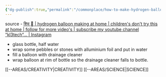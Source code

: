 ```yaml
---
{"dg-publish":true,"permalink":"/commonplace/how-to-make-hydrogen-balloon/","created":"2025-02-14T14:12:58.036+08:00","updated":"2025-03-25T19:04:33.943+08:00"}
---
```


source - [शिव  \| hydrogen balloon making at home \| children's don't try this at home \| follow for more video's \| subscribe my youtube channel “kl3tech“... \| Instagram](https://www.instagram.com/reel/DFp0npYz7Sc/)

- glass bottle, half water
- wrap some pebbles or stones with alluminium foil and put in water
- fill a balloon with drainage cleaner
- wrap balloon at rim of bottle so the drainage cleaner falls to bottle.

[[--AREAS/CREATIVITY\|CREATIVITY]]
[[--AREAS/SCIENCE\|SCIENCE]]
